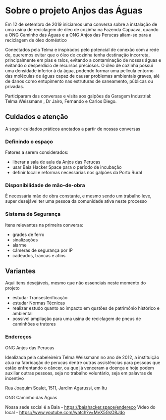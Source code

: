 <!-- TITLE: Usina De Reciclagem De Óleo -->
<!-- SUBTITLE: Registros do projeto Anjos das Águas -->

# Sobre o projeto Anjos das Águas
Em 12 de setembro de 2019 iniciamos uma conversa sobre a instalação de uma usina de reciclagem de óleo de cozinha na Fazenda Capuava, quando a ONG Caminho das Águas e a ONG Anjos das Perucas aliam-se para a reciclagem de óleo doméstico

Conectados pela Telma e inspirados pelo potencial de conexão com a rede de, queremos evitar que o óleo de cozinha tenha destinação incorreta, principalmente em pias e ralos, evitando a contaminação de nossas águas e evitando o desperdício de recursos preciosos. O óleo de cozinha possui uma densidade inferior à da água, podendo formar uma película entorno das moléculas de águas capaz de causar problemas ambientais graves, alé de danos como entupimento nas estruturas de saneamento, públicas ou privadas.

Participaram das conversas e visita aos galpões da Garagem Industrial: Telma Weissmann , Dr Jairo, Fernando e Carlos Diego.


## Cuidados e atenção

A seguir cuidados práticos anotados a partir de nossas conversas

### Definindo o espaço

Fatores a serem considerados:

- liberar a sala de aula da Anjos das Perucas
- usar Baia Hacker Space para o período de incubação
- definir local e reformas necessárias nos galpões da Porto Rural


### Disponibilidade de mão-de-obra

É necessária mão de obra constante, e mesmo sendo um trabalho leve, super desejável ter uma pessoa da comunidade ativa neste processo


### Sistema de Segurança

Itens relevantes na primeira conversa:

- grades de ferro
- sinalizações
- alarme
- câmeras de segurança por IP
- cadeados, trancas e afins


## Variantes

Aqui itens desejáveis, mesmo que não essenciais neste momento do projeto

- estudar Transesterificação
- estudar Normas Técnicas
- realizar estudo quanto ao impacto em qustões de patrimônio histórico e ambiental
- possível ampliação para uma usina de reciclagem de pneus de caminhões e tratores


### Endereços

ONG Anjos das Perucas

Idealizada pela cabeleireira Telma Weissmann no ano de 2012, a instituição atua na fabricação de perucas dentre outras assistências para pessoas que estão enfrentando o câncer, ou que já venceram a doença e hoje podem auxiliar outras pessoas, seja no trabalho voluntário, seja em palavras de incentivo

Rua Joaquim Scalet, 1511, Jardim Agarussi, em Itu

ONG Caminho das Águas

Nossa sede social é a Baia - https://baiahacker.space/endereco
Vídeo do local - https://www.youtube.com/watch?v=MvX5GsO8Jdo